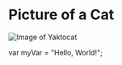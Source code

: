 # Picture of a Cat
![Image of Yaktocat](https://octodex.github.com/images/yaktocat.png)

var myVar = "Hello, World!";
